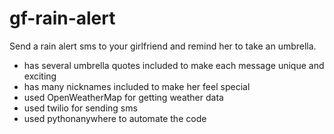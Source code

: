 # gf-rain-alert
Send a rain alert sms to your girlfriend and remind her to take an umbrella.
- has several umbrella quotes included to make each message unique and exciting
- has many nicknames included to make her feel special
- used OpenWeatherMap for getting weather data
- used twilio for sending sms
- used pythonanywhere to automate the code
